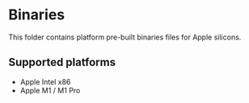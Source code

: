 # Binaries
This folder contains platform pre-built binaries files for Apple silicons.

## Supported platforms

- Apple Intel x86
- Apple M1 / M1 Pro